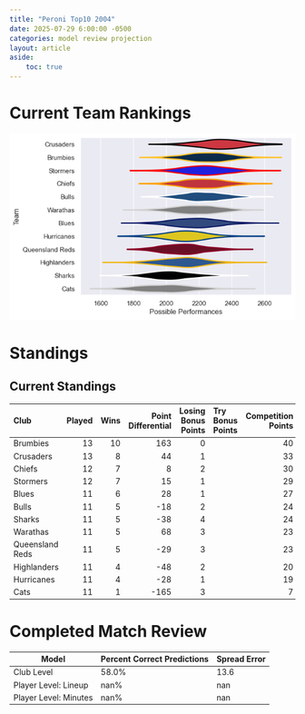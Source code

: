 ```yaml
---  
title: "Peroni Top10 2004"  
date: 2025-07-29 6:00:00 -0500  
categories: model review projection  
layout: article  
aside:  
    toc: true  
---
```

# Current Team Rankings


![Club Rankings](plots/rankings_Peroni_Top10_2004.png)
# Standings

## Current Standings


| Club            |   Played |   Wins |   Point Differential |   Losing Bonus Points | Try Bonus Points   |   Competition Points |
|:----------------|---------:|-------:|---------------------:|----------------------:|:-------------------|---------------------:|
| Brumbies        |       13 |     10 |                  163 |                     0 |                    |                   40 |
| Crusaders       |       13 |      8 |                   44 |                     1 |                    |                   33 |
| Chiefs          |       12 |      7 |                    8 |                     2 |                    |                   30 |
| Stormers        |       12 |      7 |                   15 |                     1 |                    |                   29 |
| Blues           |       11 |      6 |                   28 |                     1 |                    |                   27 |
| Bulls           |       11 |      5 |                  -18 |                     2 |                    |                   24 |
| Sharks          |       11 |      5 |                  -38 |                     4 |                    |                   24 |
| Warathas        |       11 |      5 |                   68 |                     3 |                    |                   23 |
| Queensland Reds |       11 |      5 |                  -29 |                     3 |                    |                   23 |
| Highlanders     |       11 |      4 |                  -48 |                     2 |                    |                   20 |
| Hurricanes      |       11 |      4 |                  -28 |                     1 |                    |                   19 |
| Cats            |       11 |      1 |                 -165 |                     3 |                    |                    7 |



# Completed Match Review


| Model | Percent Correct Predictions | Spread Error |
| ------ | ------ | ------ |
| Club Level | 58.0% | 13.6 |
| Player Level: Lineup | nan% | nan |
| Player Level: Minutes | nan% | nan |

